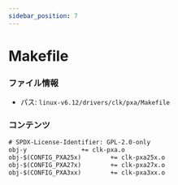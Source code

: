 ```yaml
---
sidebar_position: 7
---
```

# Makefile

### ファイル情報

- パス: `linux-v6.12/drivers/clk/pxa/Makefile`

### コンテンツ

```txt
# SPDX-License-Identifier: GPL-2.0-only
obj-y				+= clk-pxa.o
obj-$(CONFIG_PXA25x)		+= clk-pxa25x.o
obj-$(CONFIG_PXA27x)		+= clk-pxa27x.o
obj-$(CONFIG_PXA3xx)		+= clk-pxa3xx.o

```
